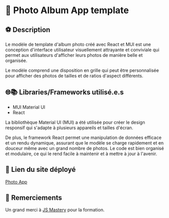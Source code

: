 # 🤳 Photo Album App template

## ⚽ Description

Le modèle de template d'album photo créé avec React et MUI est une conception d'interface utilisateur visuellement attrayante et conviviale qui permet aux utilisateurs d'afficher leurs photos de manière belle et organisée. 

Le modèle comprend une disposition en grille qui peut être personnalisée pour afficher des photos de tailles et de ratios d'aspect différents.

## 🌐📚 Libraries/Frameworks utilisé.e.s

- MUI  Material UI
- React


La bibliothèque Material UI (MUI) a été utilisée pour créer le design responsif qui s'adapte à plusieurs appareils et tailles d'écran.

De plus, le framework React permet une manipulation de données efficace et un rendu dynamique, assurant que le modèle se charge rapidement et en douceur même avec un grand nombre de photos. Le code est bien organisé et modulaire, ce qui le rend facile à maintenir et à mettre à jour à l'avenir.

## 🚀 Lien du site déployé

[Photo App](https://gleeful-speculoos-05f4af.netlify.app/)

## 🩵 Remerciements

Un grand merci à [JS Mastery](https://www.jsmastery.pro/) pour la formation.

